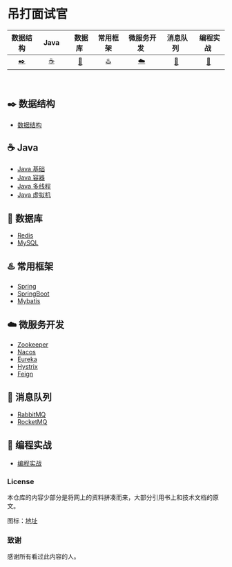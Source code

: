 # 吊打面试官

| 数据结构 | &nbsp;&nbsp;Java&nbsp;&nbsp; | &nbsp;数据库&nbsp; | 常用框架 | &nbsp;微服务开发&nbsp;|&nbsp;消息队列&nbsp;|  &nbsp;编程实战&nbsp; | 
| :------: | :------: | :------: | :------: | :------: | :------: | :------: |
| [:black_nib:](#black_nib-数据结构)| [:coffee:](#coffee-java) | [:floppy_disk:](#floppy_disk-数据库) | [:hotsprings:](#hotsprings-常用框架) |[:cloud:](#cloud-微服务开发) | [:rabbit:](#rabbit-消息队列) | [:bear:](#bear-编程实战) |
<br>

## :black_nib: 数据结构

- [数据结构](https://github.com/robert202003/Java-Notes/blob/master/docs/datastructure-algorithm/datastructure.md)

## :coffee: Java

- [Java 基础](https://github.com/robert202003/Java-Notes/blob/master/docs/java/basic.md)
- [Java 容器](https://github.com/robert202003/Java-Notes/blob/master/docs/java/collections.md)
- [Java 多线程](https://github.com/robert202003/Java-Notes/blob/master/docs/java/multi-thread.md)
- [Java 虚拟机](https://github.com/robert202003/Java-Notes/blob/master/docs/java/jvm.md)

## :floppy_disk: 数据库

- [Redis](https://github.com/robert202003/Java-Notes/blob/master/docs/batabase/redis.md)
- [MySQL](https://github.com/robert202003/Java-Notes/blob/master/docs/batabase/database.md)

## :hotsprings: 常用框架

- [Spring](https://github.com/robert202003/Java-Notes/blob/master/docs/framework/spring.md)
- [SpringBoot](https://github.com/robert202003/Java-Notes/blob/master/docs/framework/springboot.md)
- [Mybatis](https://github.com/robert202003/Java-Notes/blob/master/docs/framework/mybatis.md)

## :cloud: 微服务开发

- [Zookeeper](https://github.com/robert202003/Java-Notes/blob/master/docs/system-design/zookeeper.md)
- [Nacos](https://github.com/robert202003/Java-Notes/blob/master/docs/system-design/nacos.md)
- [Eureka](https://github.com/robert202003/Java-Notes/blob/master/docs/system-design/eureka.md)
- [Hystrix](https://github.com/robert202003/Java-Notes/blob/master/docs/system-design/hystrix.md)
- [Feign](https://github.com/robert202003/Java-Notes/blob/master/docs/system-design/feign.md)

## :rabbit: 消息队列

- [RabbitMQ](https://github.com/robert202003/Java-Notes/blob/master/docs/rabbit.md)
- [RocketMQ](https://github.com/robert202003/Java-Notes/blob/master/docs/rocketmq.md)

## :bear: 编程实战

- [编程实战](https://github.com/robert202003/Java-Notes/blob/master/docs/practice.md)

### License

本仓库的内容少部分是将网上的资料拼凑而来，大部分引用书上和技术文档的原文。

图标：[地址](https://www.webfx.com/tools/emoji-cheat-sheet/)

### 致谢

感谢所有看过此内容的人。

